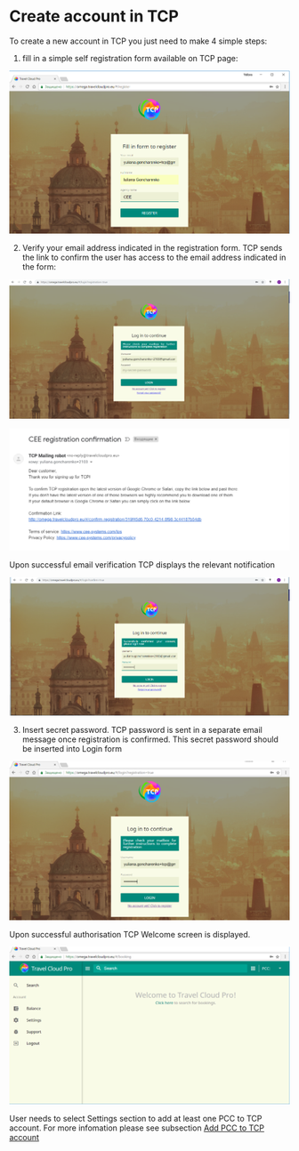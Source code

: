 # Create account in TCP

To create a new account in TCP you just need to make 4 simple steps:

1. fill in a simple self registration form available on TCP page:

![](../../.gitbook/assets/registration-form.png)

2. Verify your email address indicated in the registration form. TCP sends the link to confirm the user has access to the email address indicated in the form:

![](../../.gitbook/assets/image%20%288%29.png)

![](../../.gitbook/assets/image%20%2810%29.png)

Upon successful email verification TCP displays the relevant notification

![](../../.gitbook/assets/image%20%283%29.png)

3. Insert secret password. TCP password is sent in a separate email message once registration is confirmed. This secret password should be inserted into Login form

![](../../.gitbook/assets/loginform.png)

Upon successful authorisation TCP Welcome screen is displayed.

![](../../.gitbook/assets/welcomescreen.png)

User needs to select Settings section to add at least one PCC to TCP account. For more infomation please see subsection [Add PCC to TCP account](../settings/add-pcc-to-tcp-account.md)

